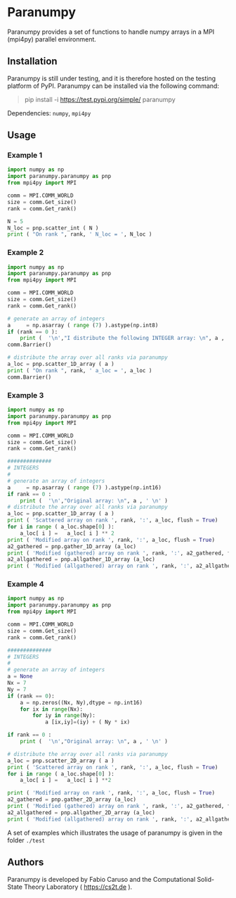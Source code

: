 # Paranumpy  

Paranumpy provides a set of functions 
to handle numpy arrays in a MPI (mpi4py) parallel environment.

## Installation 

Paranumpy is still under testing, and it is therefore hosted on the testing platform of PyPI. 
Paranumpy can be installed via the following command:

> pip install -i https://test.pypi.org/simple/  paranumpy 

Dependencies: `numpy`, `mpi4py`

## Usage 

### Example 1 

```python
import numpy as np
import paranumpy.paranumpy as pnp
from mpi4py import MPI

comm = MPI.COMM_WORLD
size = comm.Get_size()
rank = comm.Get_rank()

N = 5
N_loc = pnp.scatter_int ( N )
print ( "On rank ", rank, ' N_loc = ', N_loc )
```


### Example 2 

```python
import numpy as np
import paranumpy.paranumpy as pnp
from mpi4py import MPI

comm = MPI.COMM_WORLD
size = comm.Get_size()
rank = comm.Get_rank()

# generate an array of integers
a     = np.asarray ( range (7) ).astype(np.int8)
if (rank == 0 ):
    print (  '\n',"I distribute the following INTEGER array: \n", a , ' \n' )
comm.Barrier()

# distribute the array over all ranks via paranumpy
a_loc = pnp.scatter_1D_array ( a )
print ( "On rank ", rank, ' a_loc = ', a_loc )
comm.Barrier()
```

### Example 3

```python
import numpy as np
import paranumpy.paranumpy as pnp
from mpi4py import MPI

comm = MPI.COMM_WORLD
size = comm.Get_size()
rank = comm.Get_rank()

##############
# INTEGERS
#
# generate an array of integers
a     = np.asarray ( range (7) ).astype(np.int16)
if rank == 0 :
    print (  '\n',"Original array: \n", a , ' \n' )
# distribute the array over all ranks via paranumpy
a_loc = pnp.scatter_1D_array ( a )
print ( 'Scattered array on rank ', rank, ':', a_loc, flush = True)
for i in range ( a_loc.shape[0] ):
    a_loc[ i ] =   a_loc[ i ] ** 2
print ( 'Modified array on rank ', rank, ':', a_loc, flush = True)
a2_gathered = pnp.gather_1D_array (a_loc)
print ( 'Modified (gathered) array on rank ', rank, ':', a2_gathered, flush = True)
a2_allgathered = pnp.allgather_1D_array (a_loc)
print ( 'Modified (allgathered) array on rank ', rank, ':', a2_allgathered)
```

### Example 4

```python
import numpy as np
import paranumpy.paranumpy as pnp
from mpi4py import MPI

comm = MPI.COMM_WORLD
size = comm.Get_size()
rank = comm.Get_rank()

##############
# INTEGERS
#
# generate an array of integers
a = None
Nx = 7
Ny = 7
if (rank == 0):
    a = np.zeros((Nx, Ny),dtype = np.int16)
    for ix in range(Nx):
        for iy in range(Ny):
            a [ix,iy]=(iy) + ( Ny * ix)

if rank == 0 :
    print (  '\n',"Original array: \n", a , ' \n' )

# distribute the array over all ranks via paranumpy
a_loc = pnp.scatter_2D_array ( a )
print ( 'Scattered array on rank ', rank, ':', a_loc, flush = True)
for i in range ( a_loc.shape[0] ):
    a_loc[ i ] =   a_loc[ i ] **2

print ( 'Modified array on rank ', rank, ':', a_loc, flush = True)
a2_gathered = pnp.gather_2D_array (a_loc)
print ( 'Modified (gathered) array on rank ', rank, ':', a2_gathered, flush = True)
a2_allgathered = pnp.allgather_2D_array (a_loc)
print ( 'Modified (allgathered) array on rank ', rank, ':', a2_allgathered)
```

A set of examples which illustrates the usage of paranumpy is given in the folder `./test` 

## Authors

Paranumpy is developed by Fabio Caruso and the Computational Solid-State Theory Laboratory ( https://cs2t.de ).
